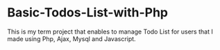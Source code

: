 # Basic-Todos-List-with-Php
This is my term project that enables to manage Todo List for users that I made using Php, Ajax, Mysql and Javascript.
